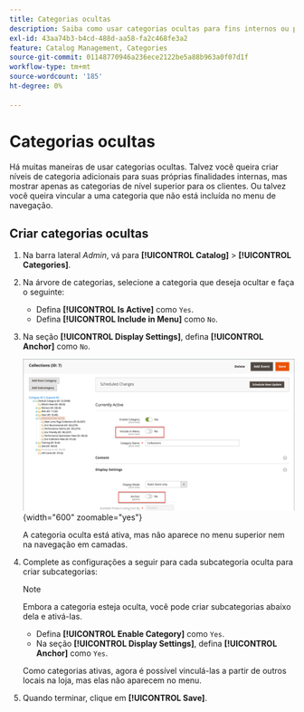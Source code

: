```yaml
---
title: Categorias ocultas
description: Saiba como usar categorias ocultas para fins internos ou para vincular a uma categoria que não está incluída no menu de navegação.
exl-id: 43aa74b3-b4cd-488d-aa58-fa2c468fe3a2
feature: Catalog Management, Categories
source-git-commit: 01148770946a236ece2122be5a88b963a0f07d1f
workflow-type: tm+mt
source-wordcount: '185'
ht-degree: 0%

---
```


# Categorias ocultas

Há muitas maneiras de usar categorias ocultas. Talvez você queira criar níveis de categoria adicionais para suas próprias finalidades internas, mas mostrar apenas as categorias de nível superior para os clientes. Ou talvez você queira vincular a uma categoria que não está incluída no menu de navegação.

## Criar categorias ocultas

1. Na barra lateral _Admin_, vá para **[!UICONTROL Catalog]** > **[!UICONTROL Categories]**.

1. Na árvore de categorias, selecione a categoria que deseja ocultar e faça o seguinte:

   - Defina **[!UICONTROL Is Active]** como `Yes`.
   - Defina **[!UICONTROL Include in Menu]** como `No`.

1. Na seção **[!UICONTROL Display Settings]**, defina **[!UICONTROL Anchor]** como `No`.

   ![Categoria oculta](./assets/hidden-categories.png){width="600" zoomable="yes"}

   A categoria oculta está ativa, mas não aparece no menu superior nem na navegação em camadas.

1. Complete as configurações a seguir para cada subcategoria oculta para criar subcategorias:

   >[!NOTE]
   >
   >Embora a categoria esteja oculta, você pode criar subcategorias abaixo dela e ativá-las.

   - Defina **[!UICONTROL Enable Category]** como `Yes`.
   - Na seção **[!UICONTROL Display Settings]**, defina **[!UICONTROL Anchor]** como `Yes`.

   Como categorias ativas, agora é possível vinculá-las a partir de outros locais na loja, mas elas não aparecem no menu.

1. Quando terminar, clique em **[!UICONTROL Save]**.
